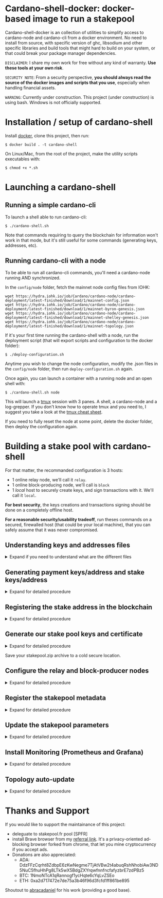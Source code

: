 # Cardano-shell-docker: docker-based image to run a stakepool

Cardano-shell-docker is an collection of utilities to simplify access to cardano-node and cardano-cli from a docker environment. No need to install from source, with specific version of ghc, libsodium and other specific libraries and build tools that might hard to build on your system, or that could break your package manager dependencies.

`DISCLAIMER`: I share my own work for free without any kind of warranty. **Use these tools at your own risk**.

`SECURITY NOTE`: From a security perspective, **you should always read the source of the docker images and scripts that you use**, especially when handling financial assets.

`WARNING`: Currently under construction. This project (under construction) is using bash. Windows is not officially supported.

# Installation / setup of cardano-shell

Install [docker](https://docs.docker.com/get-docker/), clone this project, then run:

    $ docker build . -t cardano-shell

On Linux/Mac, from the root of the project, make the utility scripts executables with:

    $ chmod +x *.sh

# Launching a cardano-shell

## Running a simple cardano-cli

To launch a shell able to run cardano-cli:

    $ ./cardano-shell.sh

Note that commands requiring to query the blockchain for information won't work in that mode, but it's still useful for some commands (generating keys, addresses, etc).

## Running cardano-cli with a node

To be able to run all cardano-cli commands, you'll need a cardano-node running AND synchronized.

In the `config/node` folder, fetch the mainnet node config files from IOHK:

    wget https://hydra.iohk.io/job/Cardano/cardano-node/cardano-deployment/latest-finished/download/1/mainnet-config.json
    wget https://hydra.iohk.io/job/Cardano/cardano-node/cardano-deployment/latest-finished/download/1/mainnet-byron-genesis.json
    wget https://hydra.iohk.io/job/Cardano/cardano-node/cardano-deployment/latest-finished/download/1/mainnet-shelley-genesis.json
    wget https://hydra.iohk.io/job/Cardano/cardano-node/cardano-deployment/latest-finished/download/1/mainnet-topology.json


If it's your first time running the cardano-shell with a node, run the deployment script (that will export scripts and configuration to the docker folder):

    $ ./deploy-configuration.sh

Anytime you wish to change the node configuration, modify the .json files in the `config/node` folder, then run `deploy-configuration.sh` again.

Once again, you can launch a container with a running node and an open shell with:

    $ ./cardano-shell.sh node

This will launch a [tmux](https://en.wikipedia.org/wiki/Tmux) session with 3 panes. A shell, a cardano-node and a log-grepper. If you don't know how to operate tmux and you need to, I suggest you take a look at the [tmux cheat sheet](https://tmuxcheatsheet.com/).

If you need to fully reset the node at some point, delete the docker folder, then deploy the configuration again.

# Building a stake pool with cardano-shell

For that matter, the recommanded configuration is 3 hosts:
- 1 online relay node, we'll call it `relay`.
- 1 online block-producing node, we'll call is `block`
- 1 *local* host to securely create keys, and sign transactions with it. We'll call it `local`.

**For best security**, the keys creations and transactions signing should be done on a completely offline host.

**For a reasonable security/usability tradeoff**, run theses commands on a secured, firewalled host (that could be your local machine), that you can safely assume that it was never compromised.

## Understanding keys and addresses files

<details>
<summary>Expand if you need to understand what are the different files</summary>
Generation procedures for keys and addresses usually output 3 files:
- file.skey: private signing key, SHOULD NEVER BE ONLINE
- file.vkey: public verification key, used in many procedures. Keep it offline too for best security
- file.addr: address corresponding to the key pair generated. Could be public if needed.

You'll generate a payment keypair/address, to honor your stakepool pledge, and a stake keypair/address, that will receive the rewards for your participation in the cardano blockchain.

Recommandation: Backup theses 3 files to a seperate secure location, never put it online (at least unencrypted).
</details>

## Generating payment keys/address and stake keys/address

<details>
<summary>Expand for detailed procedure</summary>
This procedure is for shelley mainnet. For testnet, replace in following commands `--mainnet` with `--testnet-magic 42`.

From `local` do the following:

launch a cardano-shell:

    ./cardano-shell.sh

In the shell, create a folder to hold our keys:

    mkdir -p /config/keys

generate the payment key pair:

    cardano-cli shelley address key-gen \
      --verification-key-file config/keys/payment.vkey \
      --signing-key-file config/keys/payment.skey

generate the stake key pair:

    cardano-cli shelley stake-address key-gen \
      --verification-key-file stake.vkey \
      --signing-key-file stake.skey

build the payment address:

    cardano-cli shelley address build \
      --payment-verification-key-file /config/keys/payment.vkey \
      --stake-verification-key-file /config/keys/stake.vkey \
      --out-file /config/keys/payment.addr \
      --mainnet

build the stake address:

    cardano-cli shelley stake-address build \
      --stake-verification-key-file /config/keys/stake.vkey \
      --out-file /config/keys/stake.addr \
      --mainnet

verify that all the files were built correctly (`ll` is alias for `ls -al`):

    # ll /config/keys
    total 24
    drwxr-xr-x 2 root root 240 Oct 10 16:22 .
    drwxr-xr-x 4 root root 304 Oct 10 16:22 ..
    -rw-r--r-- 1 root root 103 Oct 10 16:19 payment.addr
    -rw-r--r-- 1 root root 180 Oct 10 16:11 payment.skey
    -rw-r--r-- 1 root root 190 Oct 10 16:11 payment.vkey
    -rw-r--r-- 1 root root  59 Oct 10 16:22 stake.addr
    -rw-r--r-- 1 root root 176 Oct 10 16:16 stake.skey
    -rw-r--r-- 1 root root 186 Oct 10 16:16 stake.vkey

From your local shell from cardano-shell folder, backup the keys from the container on a local folder with root-restricted read permissions, for later use. From now one, you'll need sudo.

    mkdir -p .backup/secret
    cp -r ./docker/config/keys .backup/secret
    sudo chown -R root .backup/secret
    sudo chmod -R 400 .backup/secret

Create a encrypted archive that you'll backup somewhere. Don't hesitate to [gpg encrypt](https://linuxconfig.org/how-to-encrypt-and-decrypt-individual-files-with-gpg) it if your gpg keys are already securely backed up. Here's a simple way to create an encrypted archive:

    sudo zip --encrypt .backup/stakepool.zip docker/config/keys/

Remember not to use --password (zip) or --passphrase (gpg) or similar options, as the password would be stored in plain text in the shell history and in system memory. If you absolutely have to, use `set -o history` to turn off history, and `set +o history` to turn it back on.

Finally, close the cardano-shell and verify that the container is stopped and deleted with `docker list containers` and `docker list containers -a`.
Once done, delete the config/keys folders:

    rm -rf ./docker/config/keys/

Whenever we need to use some keys, we'll copy them our backup folder to docker, use them, then delete the files again.

</details>

## Registering the stake address in the blockchain

<details>
<summary>Expand for detailed procedure</summary>
We will need to register our stake address with a transaction, meaning we'll have to pay for the transaction fee. It'll require interacting with the blockchain, you'll need to have a **running** and **synchronized** node.

First, deploy the node configuration (if you haven't done it yet)

    ./deploy-configuration.sh

Then run a shell with node

    ./cardano-shell.sh node

Some commands might need the blockchain to be synchronized. The blockchain is several GB, so it may take a while to have the node synchronized. Note that it's stored into `docker/config/db` folder, so if you delete the `docker` folder, you will have to download it again.

First, we need to generate a registration certificate.
From a `local` shell, Copy the stake.vkey to the docker:

    sudo cp .backup/secret/keys/stake.vkey docker/config/keys/

Then from the **cardano-shell**, create the certificate:

    cardano-cli shelley stake-address registration-certificate \
      --stake-verification-key-file /config/keys/stake.vkey \
      --out-file /config/keys/stake.cert

From the `local` shell, copy it to our backup folder:

    sudo cp docker/config/keys/stake.cert .backup/secret/keys/
    sudo chmod 400 .backup/secret/keys/stake.cert

Now, we need to know how much ada we need to send to our payment address. First, go on the cardano-shell a check what are the protocol amounts:

    # mkdir /work
    # cd /work
    # cardano-cli shelley query protocol-parameters \
        --mainnet \
        --out-file protocol.json
    # grep keyDeposit protocol.json
        "keyDeposit": 2000000,

Here, we have to make a deposit of 2 million lovelaces, which is 2 ADA, in addition to the transaction fees.

Following the [cardano transaction tutorial](https://cardano-foundation.gitbook.io/stake-pool-course/stake-pool-guide/stake-key/register_key), we're going to draft our transaction and determine all the parameters.

First, query the current utx0 balance using the bashrc alias `sp-balance` or:

    # cardano-cli shelley query utxo --address $(cat /config/keys/payment.addr) --mainnet
    TxHash                                                               TxIx      Lovelace
    98952480a220f83947fec475c2ff6c4327a18d2798a04fnuv1c49eab307224d8     0         100000000

From theses information, we get our UTX0 number, or TxIx and our current lovelace amount (ada amount * 1000000). In this example, we have `100 ada` so it's `100 millions lovelaces`.

First, draft our transaction with these parameters (leaving 0 for the info we don't have yet). Make sure to include the TxIx after the `#`. Save this command in a notepad as we will rework it later.

    cardano-cli shelley transaction build-raw \
      --tx-in 98952480a220f83947fec475c2ff6c4327a18d2798a04fnuv1c49eab307224d8#0 \
      --tx-out $(cat /config/keys/payment.addr)+0 \
      --ttl 0 \
      --fee 0 \
      --out-file tx.raw \
      --certificate-file /config/keys/stake.cert

Then query the TTL using `sp-ttl` alias or:

    # cardano-cli shelley query tip --mainnet
    {
        "blockNo": 4805198,
        "headerHash": "af0d79958d44342e53b53e2056dfb210c11f76213372fde61739e5e270c8c1d7",
        "slotNo": 10861266
    }

`slotNo` is the current slot number. Our transaction TTL will be a number chosen so that:
- We have time to finish submitting our transaction before `slotNo` reach our TTL
- Our transaction should be failed (and our funds available again) if it isn't executed when `slotNo` reach our TTL.

Usually, adding 10000 or 50000 to the current `slotNo` is a good option.

    # expr 10861266 + 50000
    10911266

Now that we have our TTL, let's calculate the last part: the fees (and the remaining amount on our account).

    # cardano-cli shelley transaction calculate-min-fee \
      --tx-body-file tx.raw \
      --tx-in-count 1 \
      --tx-out-count 1 \
      --witness-count 1 \
      --byron-witness-count 0 \
      --mainnet \
      --protocol-params-file protocol.json
    172629 Lovelace


We've seen earlier that the keyDeposit will be 2000000 lovelaces, so we need to include that, to calculate our remaining amount of lovelace:

    expr 100000000 - 2000000 - 172629
    97827371

Now, we have all informations to draft our final transaction:

    cardano-cli shelley transaction build-raw \
      --tx-in 98952480a220f83947fec475c2ff6c4327a18d2798a04fnuv1c49eab307224d8#0 \
      --tx-out $(cat /config/keys/payment.addr)+97827371 \
      --ttl 10911266 \
      --fee 172629 \
      --out-file tx.raw \
      --certificate-file /config/keys/stake.cert

Once run, you should have a tx.raw file in your current folder `/work`. Before submitting this transaction to the blockchain, we need to sign it with our private payment and stake signing keys.

On your `local` shell, transfer the keys to the docker container:

    sudo cp .backup/secret/keys/payment.skey docker/config/keys/
    sudo cp .backup/secret/keys/stake.skey docker/config/keys/

Then in the cardano shell, sign the transaction:

    cardano-cli shelley transaction sign \
      --tx-body-file tx.raw \
      --signing-key-file /config/keys/payment.skey \
      --signing-key-file /config/keys/stake.skey \
      --mainnet \
      --out-file tx.signed

You should now have a `tx.signed` file in your local folder. Submit the transaction to the blockchain:

    cardano-cli shelley transaction submit \
      --tx-file tx.signed \
      --mainnet

And voila! Now, we can query with `sp-balance` our balance to see if the fees and deposit have been paid, meaning the transaction has been successfully executed by the blockchain.

Note that if you meet [BadInputsUTxO](https://iohk.zendesk.com/hc/en-us/articles/900001210346-Transactions-errors-BadInputsUTxO-) or [ValueNotConservedUTxO](https://iohk.zendesk.com/hc/en-us/articles/900001220843-Transaction-errors-ValueNotConservedUTxO), it means that you made some mistakes with the parameters. Please check them out again.

When done, don't forget to delete the keys from your docker directory:

    sudo rm -rf docker/config/keys/*.skey
    sudo rm -rf docker/config/keys/*.vkey

</details>

## Generate our stake pool keys and certificate

<details>
<summary>Expand for detailed procedure</summary>

On your `local` machine, perform the following procedure.

Start a shell with node:

    ./cardano-shell.sh node

Generate cold keys for your stakepool:

    cardano-cli shelley node key-gen \
      --cold-verification-key-file /config/keys/cold.vkey \
      --cold-signing-key-file /config/keys/cold.skey \
      --operational-certificate-issue-counter-file /config/keys/cold.counter

Generate a VRF keypair:

    cardano-cli shelley node key-gen-VRF \
    --verification-key-file /config/keys/vrf.vkey \
    --signing-key-file /config/keys/vrf.skey

Generate a [KES](https://cardano-foundation.gitbook.io/stake-pool-course/stake-pool-guide/stake-pool/kes_period) keypair:

    cardano-cli shelley node key-gen-KES \
    --verification-key-file /config/keys/kes.vkey \
    --signing-key-file /config/keys/kes.skey

Now, we need to check what is the start of our KES validity period (check the above link to understand why).

get the current block number with `sp-ttl` command in the cardano-shell:

    # sp-ttl
    {
        "blockNo": 4805614,
        "headerHash": "5469dcf22575fb9a9dc1eba37fd15e94ff98272696c3d1af6baca5930e8623ae",
        "slotNo": 10869566
    }

We can check now in the `mainnet-shelley-genesis` file what is our KES period:

    $ grep KES mainnet-shelley-genesis.json
      "slotsPerKESPeriod": 129600,
       "maxKESEvolutions": 62,

In this example, each KES period is 129600 slots. So the current KES period started at 10869566 / 129600:

    $ expr 10869566 / 129600
    83

We can now create our node certificate:

    cardano-cli shelley node issue-op-cert \
      --kes-verification-key-file kes.vkey \
      --cold-signing-key-file cold.skey \
      --operational-certificate-issue-counter cold.counter \
      --kes-period 83 \
      --out-file node.cert

From our local shell, move our files to the backup folder, rebuild our archive zip, and delete the keys from the docker folder:

    sudo cp -r ./docker/config/keys .backup/secret
    sudo chmod 400 /docker/config/keys/*
    sudo zip --encrypt .backup/secret/stakepool.zip .backup/secret/keys/
    sudo rm -rf ./docker/config/keys

</details>

Save your stakepool.zip archive to a cold secure location.

## Configure the relay and block-producer nodes

<details>
<summary> Expand for detailed procedure </summary>

### Configure topology files for block-producing and relay nodes.

First, we need to edit our configuration files.

Copy configuration files ([fetched from IOHK](https://iohk.zendesk.com/hc/en-us/articles/900001951686-Starting-the-node-and-connecting-to-mainnet)) from `config/node` folder to `config/relay` and `config/block`.

Edit `config/block/mainnet-topology.json` to set change the addr/port settings to your **relay** node public ip/port

    {
        "Producers": [
            {
            "addr": "relay.stakepool.fr",
            "port": 3000,
            "valency": 2
            }
        ]
    }

Then edit `config/relay/mainnet-topology.json` to set your relay to communicate with your **block-producing** node ip/port, and with other relays of the network. You can find a list of mainnet relays on [adapools](https://a.adapools.org/topology)

    {
    "Producers": [
        {
        "addr": "block.stakepool.fr",
        "port": 3000,
        "valency": 1
        },
        {
        "addr": "relays-new.cardano-mainnet.iohk.io",
        "port": 3001,
        "valency": 2
        },
        {
            "type": "regular",
            "addr": "51.79.35.204",
            "port": 3001,
            "valency": 1
        },
        {
            "type": "regular",
            "addr": "usa-relay.cardanistas.io",
            "port": 8082,
            "valency": 1
        },
        ...
    }

Update the `cmd/config.sh` script as well with your relay and block ip/port.

On the `relay` host, clone this project, then build the docker image.
Once done, copy from the `local` machine your config files:

    scp -r ./config/ user@<relay ip>:path/to/repo

Then, deploy the relay configuration to the docker:

    ./deploy-configuration.sh relay

Then start your relay node

    ./cardano-shell.sh relay

And that's it, you relay should be working! Note that using the `relay` or `block` arguments, docker is launched with --restart unless-stopped, meaning it will reboot with your machine. You can stop it with `docker container list` and `docker stop <containerid>`.
If you want to detach from the docker session without closing anything, use `<ctrl+p> <ctrl+q>` to detach. You can reattach later with `docker container list` and `docker attach <containerid>`.

Now, time to start our block-producing node, also sometime called *core node*.

On the `block` node, pull the project and scp config files, just like for the relay node. Then, deploy the block-producer configuration:

    ./deploy-configuration.sh block

You need a few additional files to run the block-producing node: the pool keys `kes.skey`, `vrf.skey`, and `node.cert`. Copy them to your block host from `local`:

    mkdir poolkeys
    sudo cp .backup/secret/keys/kes.skey ./poolkeys
    sudo cp .backup/secret/keys/vrf.skey ./poolkeys
    sudo cp .backup/secret/keys/node.cert ./poolkeys
    sudo chown -R $(whoami) poolkeys
    scp -r poolkeys/ user@<relay ip>:path/to/repo
    rm -rf poolkeys/

Then from the `block host`

    sudo mkdir -p docker/config/keys/
    sudo mv poolkeys/* docker/config/keys/
    rm -r poolkeys

You can now run the block-producing node

    ./cardano-shell block

Once started, you can delete the pool keys again:

    rm -rf docker/config/keys/*.skey
    rm -rf docker/config/keys/node.cert

</details>

## Register the stakepool metadata

<details>
<summary>Expand for detailed procedure</summary>

Create a .json file with your stakepool info

    {
        "name": "TestPool",
        "description": "The pool that tests all the pools",
        "ticker": "TEST",
        "homepage": "https://teststakepool.com"
    }

You are not required to have a live homepage (for now). Note that the `ticker` is the search string that will allow users to find your pool.

Upload it to an url that is less that 65 characters long (you can use `gist`  and `git.io` to shorten the url).

cp that file to the docker/config/ folder so we can access it from our cardano-shell

    cp metadata.json docker/config/

Then from your local cardano-shell, get the hash:

    cardano-cli shelley stake-pool metadata-hash --pool-metadata-file /config/metadata.json

Finally, we are able to create our stakepool registration certificate. Choose your:
- pool pledge (amount that you will stake. YOU MUST HONOR YOUR PLEDGE)
- pool cost (cost of running your pool)
- pool margin (% of rewards)

Once you decide those numbers (in lovelace), copy the necessary key files to your docker config

    sudo cp .backup/secret/keys/cold.vkey docker/config/keys/
    sudo cp .backup/secret/keys/vrf.vkey docker/config/keys/
    sudo cp .backup/secret/keys/stake.vkey docker/config/keys/

then create you docker certificate:

    cardano-cli shelley stake-pool registration-certificate \
        --cold-verification-key-file /config/keys/cold.vkey \
        --vrf-verification-key-file /config/keys/vrf.vkey \
        --pool-pledge <pool pledge> \
        --pool-cost <pool cost> \
        --pool-margin <pool margin> \
        --pool-reward-account-verification-key-file /config/keys/stake.vkey \
        --pool-owner-stake-verification-key-file /config/keys/stake.vkey \
        --mainnet \
        --pool-relay-ipv4 <relay ip> \
        --pool-relay-port <relay port> \
        --metadata-url <metadata json url> \
        --metadata-hash <metadata hash> \
        --out-file /config/keys/pool-registration.cert

Create the delegation certificate (that will be used to honor our pledge)

    cardano-cli shelley stake-address delegation-certificate \
        --stake-verification-key-file /config/keys/stake.vkey \
        --cold-verification-key-file /config/keys/cold.vkey \
        --out-file /config/keys/delegation.cert

Once node, backup this file in our backup folder (from our local shell):

    sudo cp docker/config/keys/pool-registration.cert .backup/secret/keys/
    sudo cp docker/config/keys/delegation.cert .backup/secret/keys/
    sudo chmod 400 .backup/secret/keys/pool-registration.cert
    sudo chmod 400 .backup/secret/keys/delegation.cert

Now, we need to submit our pool-registration.cert and delegation.cert to the blockchain.

Create a work directory for the transaction, get protocol.json and check what our pool deposit needs to be.

    # mkdir /work
    # cd /work
    # cardano-cli shelley query protocol-parameters --mainnet --out-file protocol.json
    # grep poolDeposit protocol.json
    "poolDeposit": 500000000,

Our pool deposit will be 500 ada (~5$ when i'm writing this). We won't need to pay the deposit again if we need to update the pool certificate (changing pledge, margin, metadata, etc).

So, let's build the transaction (same procedure as for registring stake key).
We will need to use `stake.skey`, `payment.skey` and `cold.skey` to sign the transaction:

    sudo cp .backup/secret/keys/payment.skey docker/config/keys/
    sudo cp .backup/secret/keys/stake.skey docker/config/keys/
    sudo cp .backup/secret/keys/cold.skey docker/config/keys/

check your utxo with `sp-balance` and the current ttl with `sp-ttl`.

Here's our base command for building the transaction:

    cardano-cli shelley transaction build-raw \
        --tx-in <utxo number>#<txix> \
        --tx-out $(cat /config/keys/payment.addr)+0 \
        --ttl 0 \
        --fee 0 \
        --out-file tx.raw \
        --certificate-file /config/keys/pool-registration.cert \
        --certificate-file /config/keys/delegation.cert

For calculating the min fee, we will use a witness count of 3 (since we will sign with payment.skey, stake.skey and cold.skey).

    cardano-cli shelley transaction calculate-min-fee \
        --tx-body-file tx.raw \
        --tx-in-count 1 \
        --tx-out-count 1 \
        --mainnet \
        --witness-count 3 \
        --byron-witness-count 0 \
        --protocol-params-file protocol.json


Then, using `expr <mybalance> - 500000000 - <minfees>`, we can deduct the remaining amount, and build the full request, which will look like this:

    cardano-cli shelley transaction build-raw \
        --tx-in <utxo number>#<txix> \
        --tx-out $(cat /config/keys/payment.addr)+<remaining_amount> \
        --ttl <current slotNo + 50000> \
        --fee <minfee> \
        --out-file tx.raw \
        --certificate-file /config/keys/pool-registration.cert \
        --certificate-file /config/keys/delegation.cert

Once this is done, sign the transaction:

    cardano-cli shelley transaction sign \
        --tx-body-file tx.raw \
        --signing-key-file /config/keys/payment.skey \
        --signing-key-file /config/keys/stake.skey \
        --signing-key-file /config/keys/cold.skey \
        --mainnet \
        --out-file tx.signed

And finally, submit it to the blockchain:

    cardano-cli shelley transaction submit \
        --tx-file tx.signed \
        --mainnet

Check with `sp-balance` if your amount was deducted from your payment address. If so, congratulation, your stakepool is not registered to the blockchain! You can check on adapools.org if you can see it.

You can also check on cardano-cli. Get your pool id with:

    cardano-cli shelley stake-pool id --verification-key-file /config/keys/cold.vkey

Then:

    cardano-cli shelley query ledger-state --mainnet | grep publicKey | grep <poolid>

should return a non-empty string.

Save your poolid into the backup directory:

    echo <poolid> > poolid
    sudo mv poolid .backup/secret/keys/

Now we can delete your keys from our node folder:

    sudo rm docker/config/keys/*.skey
    sudo rm docker/config/keys/*.vkey

Create a .zip encrypted backup for your config folder, and save it somewhere safe.

    sudo zip --encrypt .backup/secret/stakepool.zip docker/config/keys/

</details>

## Update the stakepool parameters

<details>
<summary>Expand for detailed procedure</summary>

Over time, you'll gather more funds. You might want to change your pledge, your margin, or some of your metadata.

Proceed like for the initial pool registration, but this time you don't have to pay deposit fees.

</details>

## Install Monitoring (Prometheus and Grafana)

<details>
<summary>Expand for detailed procedure</summary>

Prometheus allows to fetch and graph application metrics, Grafana is
a very nice interface to display and organize all of them.

Best practice is to have a specific `monitoring` node. If you don't want to run one more serveur, use your `relay` node if you want to have your monitoring available from anywhere, as it does not host sensitive files and operations.
You can also use your `local` node, but if it's not available and connected 24/7, you wont be able to configure efficient alerts.

### Install Prometheus metrics

First, we want to allow our cardano-node to output prometheus metric. Edit `mainnet-config.json` in our `config/relay` and in our `config/block` folder. If you want to test the setup locally, you may also use edit the one in the `config/node` folder.

    "hasPrometheus": [
        "0.0.0.0",
        12789
    ],

Now, edit the `cmd/config.sh` file and set values for our PROMETHEUS and GRAFANA variables. I recommand choosing different ports than the default ones, but you will need to adapt the rest of the tutorial.

    # prometheus export
    export PROMETHEUS_WEB_PORT="9090"
    export PROMETHEUS_CARDANO_PORT="12789" # must be configured in mainnet-topology.json
    export PROMETHEUS_NODE_PORT="12790"

    # grafana config
    export GRAFANA_ADMIN_USER="myuser"
    export GRAFANA_ADMIN_PASSWORD="myadminpw" # change it later when configuring grafana

Finally, we need to create the `config/relay/monitoring/prometheus` and `config/block/monitoring/prometheus` folders and add a Prometheus configuration file in it (named `prometheus.yml`). Upon the presence of this file, cardano-shell will automatically start a prometheus-node-exporter (for system metrics) and a prometheus server on your node.

    global:
        scrape_interval:     15s
        external_labels:
            monitor: 'codelab-monitor'

    scrape_configs:
      - job_name: 'cardano' # To scrape data from the cardano node
          scrape_interval: 5s
          static_configs:
          - targets: ['127.0.0.1:12789']
      - job_name: 'node' # To scrape data from a node exporter to monitor your linux host metrics.
        scrape_interval: 5s
        static_configs:
        - targets: ['127.0.0.1:12790']

Once done, prometheus can be run. Don't forget to deploy your configuration again.
On relay node:

    ./deploy-configuration.sh relay
    ./cardano-shell.sh relay

On block node:

    ./deploy-configuration.sh block
    ./cardano-shell.sh block

You can verify that prometheus is running correctly by accessing the http://\<your-node-ip>:9090 interface. Verify on the `Status->targets` menu that both your `cardano` and `node` endpoints are up.

On your firewall configuration, you don't need to open the 12789 and 12790 ports since thoses are fetched by the local prometheus server. But you will need to allow the `9090` port (prometheus web interface) to be accessible from your `monitoring` node to your `relay` and `block` node.

### Installing Grafana

On your `monitoring` node, create the `config/node/monitoring/grafana` folder and add `grafana.ini` file on it. If you are using your `relay` node as `monitoring` node, use the `config/relay/monitoring/grafana` folder instead.

You can fetch the [default grafana configuration file](https://raw.githubusercontent.com/grafana/grafana/master/conf/defaults.ini) for this matter and adapt it to your needs.
You don't need to spend too much time on this file, since you will be able to perform most of your configuration from the Grafana web interface.

Note that uncommenting the `;http_port = 3000` line will allow you to choose your port.
If you have a `https` certificate, add the files to the configuration folder and configure `https` as the default protocol of Grafana (from /config/) folder. It's also possible to [configure Grafana with let's encrypt](https://blog.hackzenwerk.org/2019/05/13/setup-grafana-on-ubuntu-18-04-with-letsencrypt/), but that's out of the scope of this tutorial. Don't hesitate to modify the scripts on this repo for that.

You can now run your grafana server with

    ./deploy-configuration.sh node # use ./deploy-configuration relay if using your relay node
    ./cardano-sell.sh grafana

This will launch grafana in the cardano-shell container. As usual with docker, use `<ctrl>+P <ctrl>+Q` to detach.

You can now access the Grafana web interface from `http://<monitoring-node-ip>:<grafana-port>`

From the web interface, add your prometheus urls as datasources: from the menu, select the `settings` icon and click on the `Data Sources` submenu. Then click on the `Add data source` submenu. Select `Prometheus`, then enter the prometheus web url (without a trailing slash: `http://<relay-ip>:<prometheus-port>`) of your relay node. Keep 'Server' access. Set `prometheus-relay` as name for this datasource. Validate. Repeat the operation with the block node, with `prometheus-block` as name for the datasource.

Now that both your datasources are added to Grafana, the last step is to configure your dahsboard. From the [Cardano ops repository](https://raw.githubusercontent.com/input-output-hk/cardano-ops/ea161f35792e74b41efa749085ead64c901f784d/modules/grafana/cardano/cardano-application-dashboard-v2.json), fetch the cardano-application-dashboard-v2.json file. It's a nice preconfiguration.

Edit it, find and replace all occurences of the `"datasource": "prometheus",` string and replace with `"datasource": "prometheus-relay",`. At the end of the file, change the `title` field with your Dashboard title for the relay node, and change the `uid` field to something unique.

You can now import the Dashboard by cliquing on the `+` icon -> import.

Repeat the same operation for the `block` dashboard, changing datasources to `"datasource": "prometheus-block",`, and selecting a different `title` and `uid` fields.

On your new dashboards, you should see incoming data within 1 minute.

</details>

## Topology auto-update

<details>
<summary>Expand for detailed procedure</summary>

Configuring a static node will put your node at risk to be disconnected from the main network if your "relay" nodes are disconnected for long enough.

To avoid this situation, most stake pool operators use a script to update the `topology.json` file on a daily or hourly basis.

cardano-shell-docker implements a auto-updating topology option to be used on the relay as such:

    ./cardano-shell.sh relay autotopology

Launching shell with the autotopology option will make it add a crontab to run the `/cmd/topologyUpdater.sh` script every day.
This script fetch 20 relay nodes from adapools, replacing the first one with your block-producing node (as defined in with `BLOCK_IP` and `BLOCK_PORT` env var in `/cmd/config.sh`, and replacing the second one with IOHK relay)

You can also test it on your local node with the following:

    ./cardano-shell node autotopology

In the new shell, try `crontab -l` command to see if the crontask is correctly defined. You can also run `/cmd/topologyUpdater.sh` manually and `cat /config/mainnet-topology.json` to verify that your block-producing node and the IOHK relay are present.

</details>

# Thanks and Support

If you would like to support the maintainance of this project:
- deleguate to stakepool.fr pool [SPFR]
- install Brave browser from my [referral link](https://brave.com/sna144). It's a privacy-oriented ad-blocking browser forked from chrome, that let you mine cryptocurrency if you accept ads.
- Donations are also appreciated:
  - ADA: DdzFFzCqrht8ZdbpE6zKwNegme7TjAtVBw2t4abuqRshNhobiAw3ND5NuC5fhuHhPg8LTk5wX5BdgZXYrqwfnnfncfafyzbrE7zdPBz5
  - BTC: 1NmoNTcA1qRannogf1ycHqte6cYqLvZSEo
  - ETH: 0xa2d717472e7de75a3b46f96d3fcfd1ff861be895


Shoutout to [abracadaniel](https://github.com/abracadaniel/cardano-node-docker) for his work (providing a good base).